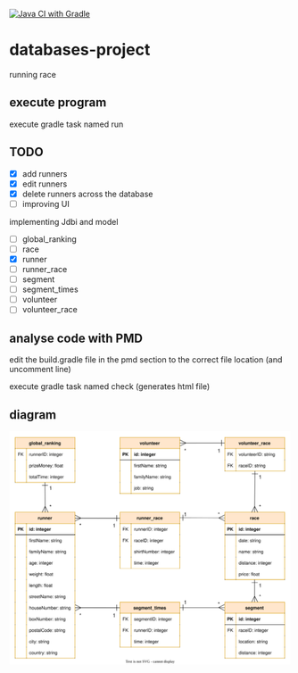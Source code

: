 [![Java CI with Gradle](https://github.com/lowie2727/databases-project/actions/workflows/gradle.yml/badge.svg)](https://github.com/lowie2727/databases-project/actions/workflows/gradle.yml)

# databases-project

running race

## execute program

execute gradle task named run

## TODO
- [x] add runners
- [x] edit runners
- [x] delete runners across the database
- [ ] improving UI

implementing Jdbi and model
- [ ] global_ranking
- [ ] race
- [x] runner
- [ ] runner_race
- [ ] segment
- [ ] segment_times
- [ ] volunteer
- [ ] volunteer_race

## analyse code with PMD

edit the build.gradle file in the pmd section to the correct file location (and uncomment line)

execute gradle task named check (generates html file)

## diagram

![diagram](/diagram/diagram.svg)

